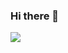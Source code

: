 ### Hi there 👋


<!--

**Macktireh/Macktireh** is a ✨ _special_ ✨ repository because its `README.md` (this file) appears on your GitHub profile.

Here are some ideas to get you started:

- 🔭 I’m currently working on ...
- 🌱 I’m currently learning ...
- 👯 I’m looking to collaborate on ...
- 🤔 I’m looking for help with ...
- 💬 Ask me about ...
- 📫 How to reach me: ...
- 😄 Pronouns: ...
- ⚡ Fun fact: ...


![GitHub stats](https://github-readme-stats.vercel.app/api?username=macktireh&show_icons=true&theme=tokyonight)
  <img src="https://github-readme-stats.vercel.app/api/top-langs/?username=macktireh&theme=tokyonight" />
<div style="display: flex;">
  <img src="https://github-readme-stats.vercel.app/api/top-langs/?username=macktireh&show_icons=true&theme=tokyonight" />
  https://api.githubtrends.io/user/svg/Macktireh/langs?time_range=one_year&theme=classic
  <img src="https://github-readme-stats.vercel.app/api?username=macktireh&show_icons=true&theme=tokyonight" />
</div>


![Top languages](https://github-readme-stats.vercel.app/api/top-langs/?username=macktireh&show_icons=true&theme=tokyonight)
<img src="https://github-readme-stats.vercel.app/api?username=macktireh&show_icons=true&theme=radical" />
-->
<div style="display: flex;">
  <img src="https://api.githubtrends.io/user/svg/Macktireh/langs?time_range=one_year&theme=classic" />
  <!--
  <img src="https://github-readme-stats.vercel.app/api?username=macktireh&show_icons=true&theme=tokyonight" />
  -->
</div>
